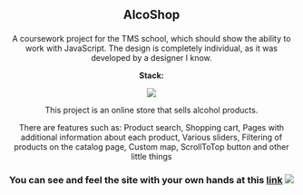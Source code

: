 ## <p align="center">AlcoShop</p>

<p align="center">A coursework project for the TMS school, which should show the ability to work with JavaScript.  The design is completely individual, as it was developed by a designer I know.</p>

**<p align="center">Stack:</p>**

<p align="center">
  <a href="https://skillicons.dev">
    <img src="https://skillicons.dev/icons?i=html,css,js" />
  </a>
</p>
 

<p align="center">This project is an online store that sells alcohol products.</p>

<p align="center">There are features such as: Product search, Shopping cart, Pages with additional information about each product, Various sliders, Filtering of products on the catalog page, Custom map, ScrollToTop button and other little things</p>



### <p align="center"> You can see and feel the site with your own hands at this [link](https://woodthps.github.io/AlcoShop/) ![](https://woodthps.github.io/AlcoShop/) </p>
